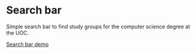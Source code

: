 # Search bar

Simple search bar to find study groups for the computer science degree at the UOC.

<a href="https://josanescod.github.io/search-bar-uoc/">Search bar demo</a>
